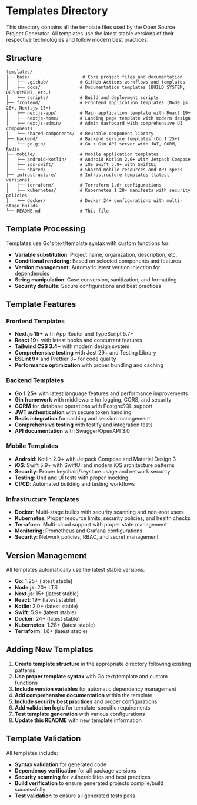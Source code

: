 # Templates Directory

This directory contains all the template files used by the Open Source Project Generator. All templates use the latest stable versions of their respective technologies and follow modern best practices.

## Structure

```text
templates/
├── base/                    # Core project files and documentation
│   ├── .github/            # GitHub Actions workflows and templates
│   ├── docs/               # Documentation templates (BUILD_SYSTEM, DEPLOYMENT, etc.)
│   └── scripts/            # Build and deployment scripts
├── frontend/               # Frontend application templates (Node.js 20+, Next.js 15+)
│   ├── nextjs-app/         # Main application template with React 19+
│   ├── nextjs-home/        # Landing page template with modern design
│   ├── nextjs-admin/       # Admin dashboard with comprehensive UI components
│   └── shared-components/  # Reusable component library
├── backend/                # Backend service templates (Go 1.25+)
│   └── go-gin/             # Go + Gin API server with JWT, GORM, Redis
├── mobile/                 # Mobile application templates
│   ├── android-kotlin/     # Android Kotlin 2.0+ with Jetpack Compose
│   ├── ios-swift/          # iOS Swift 5.9+ with SwiftUI
│   └── shared/             # Shared mobile resources and API specs
├── infrastructure/         # Infrastructure templates (latest versions)
│   ├── terraform/          # Terraform 1.6+ configurations
│   ├── kubernetes/         # Kubernetes 1.28+ manifests with security policies
│   └── docker/             # Docker 24+ configurations with multi-stage builds
└── README.md               # This file
```

## Template Processing

Templates use Go's text/template syntax with custom functions for:

- **Variable substitution**: Project name, organization, description, etc.
- **Conditional rendering**: Based on selected components and features
- **Version management**: Automatic latest version injection for dependencies
- **String manipulation**: Case conversion, sanitization, and formatting
- **Security defaults**: Secure configurations and best practices

## Template Features

### Frontend Templates

- **Next.js 15+** with App Router and TypeScript 5.7+
- **React 19+** with latest hooks and concurrent features
- **Tailwind CSS 3.4+** with modern design system
- **Comprehensive testing** with Jest 29+ and Testing Library
- **ESLint 9+** and Prettier 3+ for code quality
- **Performance optimization** with proper bundling and caching

### Backend Templates

- **Go 1.25+** with latest language features and performance improvements
- **Gin framework** with middleware for logging, CORS, and security
- **GORM** for database operations with PostgreSQL support
- **JWT authentication** with secure token handling
- **Redis integration** for caching and session management
- **Comprehensive testing** with testify and integration tests
- **API documentation** with Swagger/OpenAPI 3.0

### Mobile Templates

- **Android**: Kotlin 2.0+ with Jetpack Compose and Material Design 3
- **iOS**: Swift 5.9+ with SwiftUI and modern iOS architecture patterns
- **Security**: Proper keychain/keystore usage and network security
- **Testing**: Unit and UI tests with proper mocking
- **CI/CD**: Automated building and testing workflows

### Infrastructure Templates

- **Docker**: Multi-stage builds with security scanning and non-root users
- **Kubernetes**: Proper resource limits, security policies, and health checks
- **Terraform**: Multi-cloud support with proper state management
- **Monitoring**: Prometheus and Grafana configurations
- **Security**: Network policies, RBAC, and secret management

## Version Management

All templates automatically use the latest stable versions:

- **Go**: 1.25+ (latest stable)
- **Node.js**: 20+ LTS
- **Next.js**: 15+ (latest stable)
- **React**: 19+ (latest stable)
- **Kotlin**: 2.0+ (latest stable)
- **Swift**: 5.9+ (latest stable)
- **Docker**: 24+ (latest stable)
- **Kubernetes**: 1.28+ (latest stable)
- **Terraform**: 1.6+ (latest stable)

## Adding New Templates

1. **Create template structure** in the appropriate directory following existing patterns
2. **Use proper template syntax** with Go text/template and custom functions
3. **Include version variables** for automatic dependency management
4. **Add comprehensive documentation** within the template
5. **Include security best practices** and proper configurations
6. **Add validation logic** for template-specific requirements
7. **Test template generation** with various configurations
8. **Update this README** with new template information

## Template Validation

All templates include:

- **Syntax validation** for generated code
- **Dependency verification** for all package versions
- **Security scanning** for vulnerabilities and best practices
- **Build verification** to ensure generated projects compile/build successfully
- **Test validation** to ensure all generated tests pass
